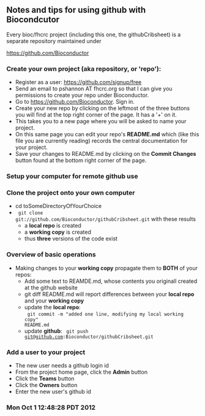 ## Notes and tips for using github with Biocondcutor

Every bioc/fhcrc project (including this one, the githubCribsheet) is a separate repository maintained under 

   https://github.com/Bioconductor
   
### Create your own project (aka repository, or 'repo'):

 * Register as a user:  https://github.com/signup/free
 * Send an email to pshannon AT fhcrc.org so that I can give you permissions to create your repo under Bioconductor.
 * Go to https://github.com/Bioconductor.  Sign in.
 * Create your new repo by clicking on the leftmost of the three buttons you will find at the top right corner of the page. 
 It has a '+' on it.
 * This takes you to a new page where you will be asked to name your project.
 * On this same page you can edit your repo's <b>README.md</b> which (like this file you are currently reading) records the central documentation for your project.
 * Save your changes to README.md by clicking on the <b>Commit Changes</b> button found at the bottom right corner of the page.

### Setup your computer for remote github use

### Clone the project onto your own computer

 * cd toSomeDirectoryOfYourChoice
 * <code> git clone git://github.com/Bioconductor/githubCribsheet.git</code> with these results
     * a <b>local repo</b> is created 
     * a <b>working copy</b> is created
     * thus <b>three</b> versions of the code exist
    
### Overview of basic operations

 * Making changes to your <b>working copy</b> propagate them to <b>BOTH</b> of your repos:
    * Add some text to REAMDE.md, whose contents you originall created at the github website
    * git diff README.md will report differences between your <b>local repo</b> and your <b>working copy</b>
    * update the <b>local repo</b>:  
        <code> git commit -m "added one line, modifying my local working copy" README.md</code>
    * update <b>github</b>: 
        <code> git push git@github.com:Bioconductor/githubCribsheet.git</code>
 
 
### Add a user to your project

 * The new user needs a github login id
 * From the project home page, click the <b>Admin</b> button
 * Click the <b>Teams</b> button
 * Click the <b>Owners</b> button
 * Enter the new user's github id

### Mon Oct  1 12:48:28 PDT 2012
